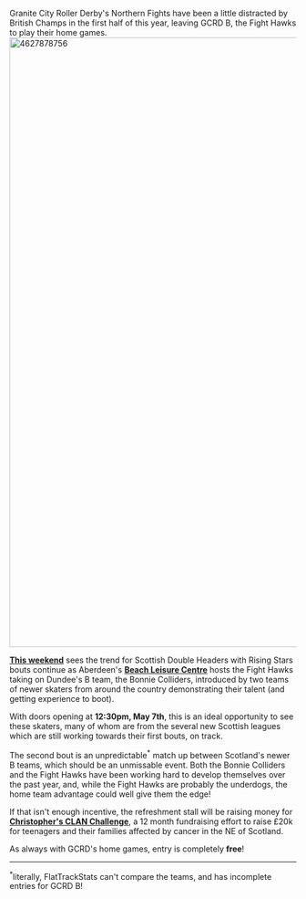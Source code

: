 <html><body><p>Granite City Roller Derby's Northern Fights have been a little distracted by British Champs in the first half of this year, leaving GCRD B, the Fight Hawks to play their home games.

<img class="alignnone size-full wp-image-7236" src="/2016/05/4627878756.jpg" alt="4627878756" width="757" height="1069">

<strong><a href="http://www.granitecityrollerderby.co.uk/blog/4584694771">This weekend</a></strong> sees the trend for Scottish Double Headers with Rising Stars bouts continue as Aberdeen's <strong><a href="https://www.google.co.uk/maps/place/Beach+Leisure+Centre/@57.155602,-2.082094,17z/data=!3m1!4b1!4m5!3m4!1s0x48840e4028217933:0x30c6b9176815da5b!8m2!3d57.155602!4d-2.0799">Beach Leisure Centre</a></strong> hosts the Fight Hawks taking on Dundee's B team, the Bonnie Colliders, introduced by two teams of newer skaters from around the country demonstrating their talent (and getting experience to boot).

With doors opening at <strong>12:30pm, May 7th</strong>, this is an ideal opportunity to see these skaters, many of whom are from the several new Scottish leagues which are still working towards their first bouts, on track.

The second bout is an unpredictable<sup>*</sup> match up between Scotland's newer B teams, which should be an unmissable event. Both the Bonnie Colliders and the Fight Hawks have been working hard to develop themselves over the past year, and, while the Fight Hawks are probably the underdogs, the home team advantage could well give them the edge!

If that isn't enough incentive, the refreshment stall will be raising money for<strong><a href="https://www.justgiving.com/fundraising/ChristophersCLANChallenge"> Christopher's CLAN Challenge</a></strong>, a 12 month fundraising effort to raise £20k for teenagers and their families affected by cancer in the NE of Scotland.

As always with GCRD's home games, entry is completely <strong>free</strong>!

</p><hr>

<sup>*</sup>literally, FlatTrackStats can't compare the teams, and has incomplete entries for GCRD B!</body></html>

